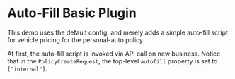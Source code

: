 # Auto-Fill Basic Plugin

This demo uses the default config, and merely adds a simple auto-fill script for vehicle pricing for the personal-auto policy.

At first, the auto-fill script is invoked via API call on new business. Notice that in the `PolicyCreateRequest`, the top-level `autofill` property is set to `["internal"]`.

